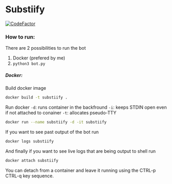 # Substiify 
[![CodeFactor](https://www.codefactor.io/repository/github/jackra1n/substiify/badge?s=040f4b69ddabf0ef90b247e1c86bfcd436ab99ba)](https://www.codefactor.io/repository/github/jackra1n/substiify)

### How to run:

There are 2 possibilities to run the bot
1. Docker (prefered by me)
2. `python3 bot.py`

##### Docker:

Build docker image
```bash
docker build -t substiify .
```

Run docker 
`-d`: runs container in the backfround
`-i`: keeps STDIN open even if not attached to conainer
`-t`: allocates pseudo-TTY
```bash
docker run --name substiify -d -it substiify
```

If you want to see past output of the bot run
```bash
docker logs substiify
```

And finally if you want to see live logs that are being output to shell run
```bash
docker attach substiify
```

You can detach from a container and leave it running using the CTRL-p CTRL-q key sequence.

